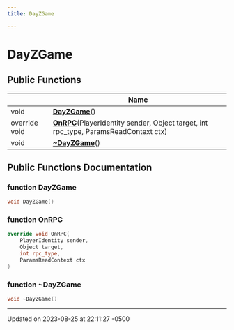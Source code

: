 ```yaml
---
title: DayZGame

---
```


# DayZGame





## Public Functions

|                | Name           |
| -------------- | -------------- |
| void | **[DayZGame](Classes/class_day_z_game.md#function-dayzgame)**() |
| override void | **[OnRPC](Classes/class_day_z_game.md#function-onrpc)**(PlayerIdentity sender, Object target, int rpc_type, ParamsReadContext ctx) |
| void | **[~DayZGame](Classes/class_day_z_game.md#function-~dayzgame)**() |

## Public Functions Documentation

### function DayZGame

```cpp
void DayZGame()
```


### function OnRPC

```cpp
override void OnRPC(
    PlayerIdentity sender,
    Object target,
    int rpc_type,
    ParamsReadContext ctx
)
```


### function ~DayZGame

```cpp
void ~DayZGame()
```


-------------------------------

Updated on 2023-08-25 at 22:11:27 -0500